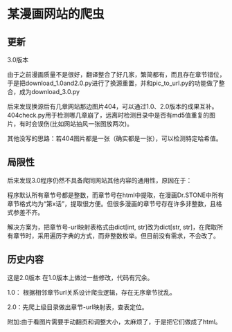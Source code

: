 # 某漫画网站的爬虫

## 更新

3.0版本

由于之前漫画质量不是很好，翻译整合了好几家，繁简都有，而且存在章节错位，于是把download_1.0and2.0.py进行了换源重置，并和pic_to_url.py的功能做了整合，成为download_3.0.py

后来发现换源后有几章网站那边图片404，可以通过1.0、2.0版本的成果互补。404check.py用于检测哪几章崩了，远离时检测目录中是否有md5值重复的图片，有时会误伤(比如网站抽风一张图放两次)。

其他没写的思路：若404图片都是一张（确实都是一张），可以检测特定哈希值。

## 局限性

后来发现3.0程序仍然不具备爬同网站其他内容的通用性，原因在于：

程序默认所有章节号都是整数，而章节号在html中提取，在漫画Dr.STONE中所有章节格式均为“第x话”，提取很方便。但很多漫画的章节号存在许多非整数，且格式参差不齐。

解决方案为，把章节号-url映射表格式由dict[int, str]改为dict[str, str]，在爬取所有章节时，采用遍历字典的方式，而非整数枚举。但目前没有需求，不会改了。

## 历史内容

这是2.0版本 在1.0版本上做过一些修改，代码有冗余。

1.0： 根据相邻章节url关系设计爬虫逻辑，存在无序章节扰乱。

2.0：先爬上级目录做出章节-url映射表，查表定位。

附加:由于看图片需要手动翻页和调整大小，太麻烦了，于是把它们做成了html。

